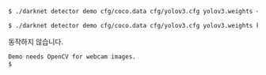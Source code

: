





```bash
$ ./darknet detector demo cfg/coco.data cfg/yolov3.cfg yolov3.weights <video file>
```



```bash
$ ./darknet detector demo cfg/coco.data cfg/yolov3.cfg yolov3.weights kt_data/seoul.mp4 
```

동작하지 않습니다.

```bash
Demo needs OpenCV for webcam images.
$
```

